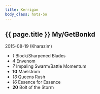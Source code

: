 ```yaml
---
title: Kerrigan
body_class: hots-bo 
---
```


## {{ page.title }} My/GetBonkd
2015-08-19 (Kharazim)

-   _1_  Block/Sharpened Blades
-   _4_  Envenom
-   _7_  Impaling Swarm/Battle Momentum
- __10__ Maelstrom
-  _13_  Queens Rush
-  _16_  Essence for Essence
- __20__ Bolt of the Storm

